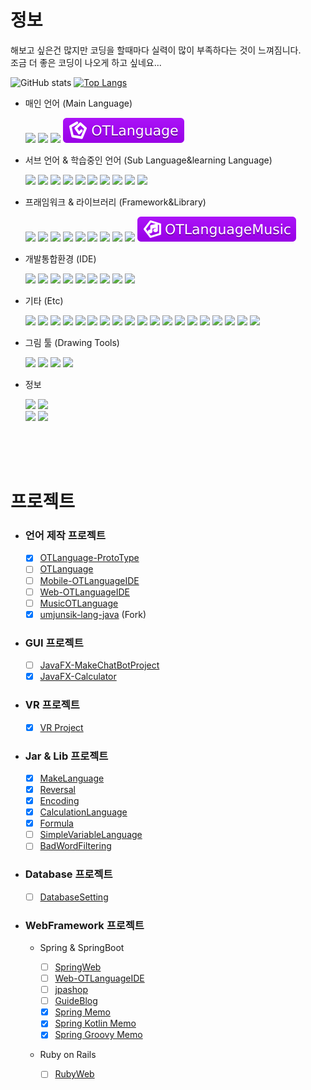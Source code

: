   # 정보
  
  해보고 싶은건 많지만 코딩을 할때마다 실력이 많이 부족하다는 것이 느껴짐니다. </br>
  조금 더 좋은 코딩이 나오게 하고 싶네요... </br>
  
  <!-- ![Top Langs](https://github-readme-stats.vercel.app/api/top-langs/?username=PersesTitan&langs_count=20&layout=compact&theme=rose_pine) -->
  ![GitHub stats](https://github-readme-stats.vercel.app/api?username=PersesTitan&show_icons=true&theme=rose_pine)
  [![Top Langs](https://github-readme-stats.vercel.app/api/top-langs/?username=PersesTitan&layout=compact&langs_count=105&theme=rose_pine)](https://github.com/PersesTitan)

* 매인 언어 (Main Language)

  <img src="https://img.shields.io/badge/Java-007396?style=flat&logo=OpenJDK&logoColor=white"/>
  <img src="https://img.shields.io/badge/Apache Groovy-4298B8?style=flat&logo=Apache Groovy&logoColor=white">
  <img src="https://img.shields.io/badge/Kotlin-7F52FF?style=flat&logo=Kotlin&logoColor=white">
  <a href="https://github.com/OTLanguage"><img src="https://github.com/OTLanguage/.github/blob/main/image/OTLanguage-flat.svg"/></a>
  
* 서브 언어 & 학습중인 언어 (Sub Language&learning Language)

  <img src="https://img.shields.io/badge/Python-3776AB?style=flat&logo=Python&logoColor=white"/>
  <img src="https://img.shields.io/badge/C%23-239120?style=flat&logo=Csharp&logoColor=white"/>
  <img src="https://img.shields.io/badge/C-A8B9CC?style=flat&logo=C&logoColor=white"/>
  <img src="https://img.shields.io/badge/-C++-00599C?style=flat&logo=C%2B%2B&logoColor=white"/>
  <img src="https://img.shields.io/badge/JavaScript-F7DF1E?style=flat&logo=javascript&logoColor=black">
  <img src="https://img.shields.io/badge/Ruby-CC342D?style=flat&logo=Ruby&logoColor=white">
  <img src="https://img.shields.io/badge/Go-00ADD8?style=flat&logo=Go&logoColor=white">
  <img src="https://img.shields.io/badge/Rust-FF0000?style=flat&logo=Rust&logoColor=white">
  <img src="https://img.shields.io/badge/Swift-F05138?style=flat&logo=Swift&logoColor=white">
  <img src="https://img.shields.io/badge/TypeScript-3178C6?style=flat&logo=TypeScript&logoColor=white">

* 프래임워크 & 라이브러리 (Framework&Library)

  <img src="https://img.shields.io/badge/Spring-6DB33F?style=flat&logo=spring&logoColor=white">
  <img src="https://img.shields.io/badge/SpringBoot-6DB33F?style=flat&logo=springboot&logoColor=white">
  <img src="https://img.shields.io/badge/Thymeleaf-005F0F?style=flat&logo=Thymeleaf&logoColor=white">
  <img src="https://img.shields.io/badge/Unity-FFFFFF?style=flat&logo=Unity&logoColor=black">
  <img src="https://img.shields.io/badge/Unreal Engine-0E1128?style=flat&logo=Unreal Engine&logoColor=white">
  <img src="https://img.shields.io/badge/OpenCV-5C3EE8?style=flat&logo=OpenCV&logoColor=white">
  <img src="https://img.shields.io/badge/Android-3DDC84?style=flat&logo=Android&logoColor=white">
  <img src="https://img.shields.io/badge/Ruby on Rails-CC0000?style=flat&logo=Ruby on Rails&logoColor=white">
  <img src="https://img.shields.io/badge/React-61DAFB?style=flat&logo=React&logoColor=black">
  <img src="https://github.com/OTLanguage/.github/blob/main/icon/music/OTLanguageMusic-flat.svg"/>
  
* 개발통합환경 (IDE)

  <img src="https://img.shields.io/badge/Eclipse IDE-2C2255?style=flat&logo=Eclipse IDE&logoColor=white">
  <img src="https://img.shields.io/badge/Arduino-00979D?style=flat&logo=Arduino&logoColor=white">
  <img src="https://img.shields.io/badge/IntelliJ IDEA-000000?style=flat&logo=IntelliJ IDEA&logoColor=white">
  <img src="https://img.shields.io/badge/PyCharm-000000?style=flat&logo=PyCharm&logoColor=white">
  <img src="https://img.shields.io/badge/Android Studio-3DDC84?style=flat&logo=Android Studio&logoColor=white">
  <img src="https://img.shields.io/badge/Visual Studio Code-007ACC?style=flat&logo=Visual Studio Code&logoColor=white">
  <img src="https://img.shields.io/badge/Anaconda-44A833?style=flat&logo=Anaconda&logoColor=white">
  <img src="https://img.shields.io/badge/Notepad++-90E59A?style=flat&logo=Notepad%2B%2B&logoColor=black">
  <img src="https://img.shields.io/badge/Xcode-147EFB?style=flat&logo=Xcode&logoColor=white">

* 기타 (Etc)
 
  <img src="https://img.shields.io/badge/HTML5-E34F26?style=flat&logo=html5&logoColor=white">
  <img src="https://img.shields.io/badge/CSS-1572B6?style=flat&logo=css3&logoColor=white">
  <img src="https://img.shields.io/badge/GitHub-181717?style=flat&logo=github&logoColor=white">
  <img src="https://img.shields.io/badge/Linux-FCC624?style=flat&logo=linux&logoColor=black">
  <img src="https://img.shields.io/badge/Gradle-02303A?style=flat&logo=gradle&logoColor=white">
  <img src="https://img.shields.io/badge/MySQL-4479A1?style=flat&logo=mysql&logoColor=white">
  <img src="https://img.shields.io/badge/Apache-D22128?style=flat&logo=Apache&logoColor=white">
  <img src="https://img.shields.io/badge/MariaDB-003545?style=flat&logo=MariaDB&logoColor=white">
  <img src="https://img.shields.io/badge/RubyGems-E9573F?style=flat&logo=RubyGems&logoColor=white">
  <img src="https://img.shields.io/badge/Red Hat-EE0000?style=flat&logo=RedHat&logoColor=white">
  <img src="https://img.shields.io/badge/Git-F05032?style=flat&logo=Git&logoColor=white">
  <img src="https://img.shields.io/badge/Sourcetree-0052CC?style=flat&logo=Sourcetree&logoColor=white">
  <img src="https://img.shields.io/badge/Sketch-F7B500?style=flat&logo=Sketch&logoColor=white">
  <img src="https://img.shields.io/badge/Firebase-FFCA28?style=flat&logo=Firebase&logoColor=white">
  <img src="https://img.shields.io/badge/SQLite-003B57?style=flat&logo=SQLite&logoColor=white">
  <img src="https://img.shields.io/badge/JSON-000000?style=flat&logo=JSON&logoColor=white">
  <img src="https://img.shields.io/badge/Raspberry Pi-A22846?style=flat&logo=Raspberry Pi&logoColor=white">
  <img src="https://img.shields.io/badge/npm-CB3837?style=flat&logo=npm&logoColor=white">
  <img src="https://img.shields.io/badge/Yarn-2C8EBB?style=flat&logo=Yarn&logoColor=white">
  
* 그림 툴 (Drawing Tools)

  <img src="https://img.shields.io/badge/Adobe Photoshop-31A8FF?style=flat&logo=Adobe Photoshop&logoColor=white">
  <img src="https://img.shields.io/badge/Adobe Illustrator-FF9A00?style=flat&logo=Adobe Illustrator&logoColor=white">
  <img src="https://img.shields.io/badge/Inkscape-000000?style=flat&logo=Inkscape&logoColor=white">
  <img src="https://img.shields.io/badge/GIMP-5C5543?style=flat&logo=GIMP&logoColor=white">
 
* 정보 
  
  <img src="https://img.shields.io/badge/Notion-000000?style=flat&logo=Notion&logoColor=white">
  <img src="https://img.shields.io/badge/Velog-20C997?style=flat&logo=Velog&logoColor=white"><br>
  <a href="https://hits.seeyoufarm.com"><img src="https://hits.seeyoufarm.com/api/count/incr/badge.svg?url=https%3A%2F%2Fgithub.com%2FPersesTitan&count_bg=%2379C83D&title_bg=%23555555&icon=&icon_color=%23E7E7E7&title=hits&edge_flat=false"/></a>
  <img src="https://img.shields.io/github/followers/PersesTitan?style=social"></br>
  
</br>
</br>
</br>


# 프로젝트

  * ### 언어 제작 프로젝트 
  
    - [x] [OTLanguage-ProtoType](https://github.com/PersesTitan/OTLanguage-ProtoType)
    - [ ] [OTLanguage](https://github.com/PersesTitan/OTLanguage)
    - [ ] [Mobile-OTLanguageIDE](https://github.com/PersesTitan/Android-OTLanguageIDE)
    - [ ] [Web-OTLanguageIDE](https://github.com/PersesTitan/Web-OTLanguageIDE)
    - [ ] [MusicOTLanguage](https://github.com/PersesTitan/MusicOTLanguage)
    - [x] [umjunsik-lang-java](https://github.com/PersesTitan/umjunsik-lang-java) (Fork)

  * ### GUI 프로젝트

    - [ ] [JavaFX-MakeChatBotProject](https://github.com/PersesTitan/JavaFX-MakeChatBotProject)
    - [x] [JavaFX-Calculator](https://github.com/PersesTitan/JavaFX-Calculator)

  * ### VR 프로젝트

    - [x] [VR Project](https://github.com/PersesTitan/VR_Project)

  * ### Jar & Lib 프로젝트

    - [x] [MakeLanguage](https://github.com/PersesTitan/MakeLanguage)
    - [x] [Reversal](https://github.com/PersesTitan/Reversal)
    - [x] [Encoding](https://github.com/PersesTitan/Encoding)
    - [x] [CalculationLanguage](https://github.com/PersesTitan/CalculationLanguage)
    - [x] [Formula](https://github.com/PersesTitan/Formula)
    - [ ] [SimpleVariableLanguage](https://github.com/PersesTitan/SimpleVariableLanguage)
    - [ ] [BadWordFiltering](https://github.com/PersesTitan/BadWordFiltering)

  * ### Database 프로젝트

    - [ ] [DatabaseSetting](https://github.com/PersesTitan/DatabaseSetting)
  
  * ### WebFramework 프로젝트

    * Spring & SpringBoot

      - [ ] [SpringWeb](https://github.com/PersesTitan/SpringWeb)
      - [ ] [Web-OTLanguageIDE](https://github.com/PersesTitan/Web-OTLanguageIDE)
      - [ ] [jpashop](https://github.com/PersesTitan/Spring-jpashop)
      - [ ] [GuideBlog](https://github.com/PersesTitan/Spring-GuideBlog)
      - [x] [Spring Memo](https://github.com/PersesTitan/Spring-Memo)
      - [x] [Spring Kotlin Memo](https://github.com/PersesTitan/Spring-Memo-Kotlin)
      - [x] [Spring Groovy Memo](https://github.com/PersesTitan/Spring-Memo-Groovy)

    * Ruby on Rails

      - [ ] [RubyWeb](https://github.com/PersesTitan/RubyWeb)
